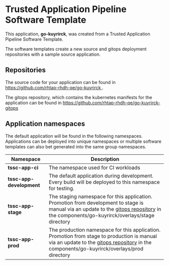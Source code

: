 # Trusted Application Pipeline Software Template

This application, **go-kuyrirck**, was created from a Trusted Application Pipeline Software Template.

The software templates create a new source and gitops deployment repositories with a sample source application. 

## Repositories

The source code for your application can be found in [https://github.com/rhtap-rhdh-qe/go-kuyrirck ](https://github.com/rhtap-rhdh-qe/go-kuyrirck ).
 
The gitops repository, which contains the kubernetes manifests for the application can be found in 
[https://github.com/rhtap-rhdh-qe/go-kuyrirck-gitops ](https://github.com/rhtap-rhdh-qe/go-kuyrirck-gitops ) 

## Application namespaces 

The default application will be found in the following namespaces. Applications can be deployed into unique namespaces or multiple software templates can also bet generated into the same group namespaces.  

|  Namespace   |  Description   |  
| -------- | -------- |
| **tssc-app-ci** | The namespace used for CI workloads |
| **tssc-app-development** | The default application during development. Every build will be deployed to this namespace for testing. |
| **tssc-app-stage** | The staging namespace for this application. Promotion from development to stage is manual via an update to the [gitops repository](https://github.com/rhtap-rhdh-qe/go-kuyrirck-gitops ) in the components/go-kuyrirck/overlays/stage directory |
| **tssc-app-prod** | The production namespace for this application. Promotion from stage to production is manual via an update to the [gitops repository](https://github.com/rhtap-rhdh-qe/go-kuyrirck-gitops ) in the components/go-kuyrirck/overlays/prod directory |